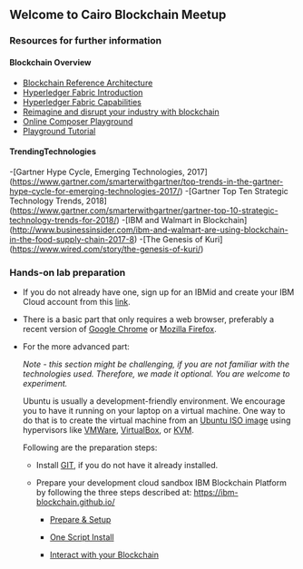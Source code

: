 ## Welcome to Cairo Blockchain Meetup

### Resources for further information
#### Blockchain Overview
   - [Blockchain Reference Architecture](https://www.ibm.com/cloud/garage/content/architecture/blockchainArchitecture/0_1)
   - [Hyperledger Fabric Introduction](http://hyperledger-fabric.readthedocs.io/en/latest/blockchain.html)
   - [Hyperledger Fabric Capabilities](http://hyperledger-fabric.readthedocs.io/en/latest/capabilities.html)
   - [Reimagine and disrupt your industry with blockchain](https://www.ibm.com/blockchain/industries/)
   - [Online Composer Playground](http://composer-playground.mybluemix.net)
   - [Playground Tutorial](https://hyperledger.github.io/composer/tutorials/playground-tutorial.html)
#### TrendingTechnologies
   -[Gartner Hype Cycle, Emerging Technologies, 2017] (https://www.gartner.com/smarterwithgartner/top-trends-in-the-gartner-hype-cycle-for-emerging-technologies-2017/)
   -[Gartner Top Ten Strategic Technology Trends, 2018] (https://www.gartner.com/smarterwithgartner/gartner-top-10-strategic-technology-trends-for-2018/)
   -[IBM and Walmart in Blockchain] (http://www.businessinsider.com/ibm-and-walmart-are-using-blockchain-in-the-food-supply-chain-2017-8)
   -[The Genesis of Kuri] (https://www.wired.com/story/the-genesis-of-kuri/)
   
### Hands-on lab preparation

- If you do not already have one, sign up for an IBMid and create your IBM Cloud account from this [link](https://console.bluemix.net/registration/).

- There is a basic part that only requires a web browser, preferably a recent version of [Google Chrome](https://www.google.com/chrome/browser/desktop/index.html) or [Mozilla Firefox](https://www.mozilla.org/en-US/firefox/new/).

- For the more advanced part:

    *Note - this section might be challenging, if you are not familiar with the technologies used. Therefore, we made it optional. You are welcome to experiment.*
    
    Ubuntu is usually a development-friendly environment. We encourage you to have it running on your laptop on a virtual machine. One way to do that is to create the virtual machine from an [Ubuntu ISO image](https://www.ubuntu.com/download/desktop) using hypervisors like [VMWare](https://my.vmware.com/web/vmware/downloads), [VirtualBox](https://www.virtualbox.org/wiki/Downloads), or [KVM](https://www.linux-kvm.org/page/Main_Page).
    
    Following are the preparation steps:
    - Install [GIT](https://git-scm.com/book/en/v2/Getting-Started-Installing-Git), if you do not have it already installed.

    - Prepare your development cloud sandbox IBM Blockchain Platform by following the three steps described at: https://ibm-blockchain.github.io/

        - [Prepare & Setup](https://ibm-blockchain.github.io/setup/)

        - [One Script Install](https://ibm-blockchain.github.io/simple/)

        - [Interact with your Blockchain](https://ibm-blockchain.github.io/interacting/)
        


